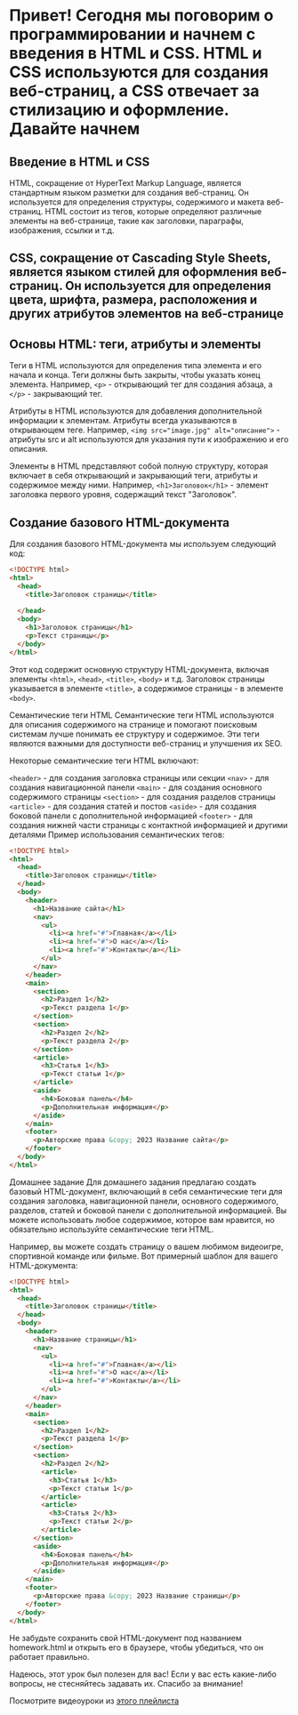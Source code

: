 # Привет! Сегодня мы поговорим о программировании и начнем с введения в HTML и CSS. HTML и CSS используются для создания веб-страниц, а CSS отвечает за стилизацию и оформление. Давайте начнем

## Введение в HTML и CSS

HTML, сокращение от HyperText Markup Language, является стандартным языком разметки для создания веб-страниц. Он используется для определения структуры, содержимого и макета веб-страниц. HTML состоит из тегов, которые определяют различные элементы на веб-странице, такие как заголовки, параграфы, изображения, ссылки и т.д.

## CSS, сокращение от Cascading Style Sheets, является языком стилей для оформления веб-страниц. Он используется для определения цвета, шрифта, размера, расположения и других атрибутов элементов на веб-странице

## Основы HTML: теги, атрибуты и элементы

Теги в HTML используются для определения типа элемента и его начала и конца. Теги должны быть закрыты, чтобы указать конец элемента. Например, ```<p>``` - открывающий тег для создания абзаца, а ```</p>``` - закрывающий тег.

Атрибуты в HTML используются для добавления дополнительной информации к элементам. Атрибуты всегда указываются в открывающем теге. Например, ```<img src="image.jpg" alt="описание">``` - атрибуты src и alt используются для указания пути к изображению и его описания.

Элементы в HTML представляют собой полную структуру, которая включает в себя открывающий и закрывающий теги, атрибуты и содержимое между ними. Например, ```<h1>Заголовок</h1>``` - элемент заголовка первого уровня, содержащий текст "Заголовок".

## Создание базового HTML-документа

Для создания базового HTML-документа мы используем следующий код:

```html
<!DOCTYPE html>
<html>
  <head>
    <title>Заголовок страницы</title>
  
  </head>
  <body>
    <h1>Заголовок страницы</h1>
    <p>Текст страницы</p>
  </body>
</html>
```

Этот код содержит основную структуру HTML-документа, включая элементы `<html>`, `<head>`, `<title>`, `<body>` и т.д. Заголовок страницы указывается в элементе `<title>`, а содержимое страницы - в элементе `<body>`.

Семантические теги HTML
Семантические теги HTML используются для описания содержимого на странице и помогают поисковым системам лучше понимать ее структуру и содержимое. Эти теги являются важными для доступности веб-страниц и улучшения их SEO.

Некоторые семантические теги HTML включают:

`<header>` - для создания заголовка страницы или секции
`<nav>` - для создания навигационной панели
`<main>` - для создания основного содержимого страницы
`<section>` - для создания разделов страницы
`<article>` - для создания статей и постов
`<aside>` - для создания боковой панели с дополнительной информацией
`<footer>` - для создания нижней части страницы с контактной информацией и другими деталями
Пример использования семантических тегов:

```html
<!DOCTYPE html>
<html>
  <head>
    <title>Заголовок страницы</title>
  </head>
  <body>
    <header>
      <h1>Название сайта</h1>
      <nav>
        <ul>
          <li><a href="#">Главная</a></li>
          <li><a href="#">О нас</a></li>
          <li><a href="#">Контакты</a></li>
        </ul>
      </nav>
    </header>
    <main>
      <section>
        <h2>Раздел 1</h2>
        <p>Текст раздела 1</p>
      </section>
      <section>
        <h2>Раздел 2</h2>
        <p>Текст раздела 2</p>
      </section>
      <article>
        <h3>Статья 1</h3>
        <p>Текст статьи 1</p>
      </article>
      <aside>
        <h4>Боковая панель</h4>
        <p>Дополнительная информация</p>
      </aside>
    </main>
    <footer>
      <p>Авторские права &copy; 2023 Название сайта</p>
    </footer>
  </body>
</html>
```

Домашнее задание
Для домашнего задания предлагаю создать базовый HTML-документ, включающий в себя семантические теги для создания заголовка, навигационной панели, основного содержимого, разделов, статей и боковой панели с дополнительной информацией. Вы можете использовать любое содержимое, которое вам нравится, но обязательно используйте семантические теги HTML.

Например, вы можете создать страницу о вашем любимом видеоигре, спортивной команде или фильме. Вот примерный шаблон для вашего HTML-документа:

```html
<!DOCTYPE html>
<html>
  <head>
    <title>Заголовок страницы</title>
  </head>
  <body>
    <header>
      <h1>Название страницы</h1>
      <nav>
        <ul>
          <li><a href="#">Главная</a></li>
          <li><a href="#">О нас</a></li>
          <li><a href="#">Контакты</a></li>
        </ul>
      </nav>
    </header>
    <main>
      <section>
        <h2>Раздел 1</h2>
        <p>Текст раздела 1</p>
      </section>
      <section>
        <h2>Раздел 2</h2>
        <article>
          <h3>Статья 1</h3>
          <p>Текст статьи 1</p>
        </article>
        <article>
          <h3>Статья 2</h3>
          <p>Текст статьи 2</p>
        </article>
      </section>
      <aside>
        <h4>Боковая панель</h4>
        <p>Дополнительная информация</p>
      </aside>
    </main>
    <footer>
      <p>Авторские права &copy; 2023 Название страницы</p>
    </footer>
  </body>
</html>
```

Не забудьте сохранить свой HTML-документ под названием homework.html и открыть его в браузере, чтобы убедиться, что он работает правильно.

Надеюсь, этот урок был полезен для вас! Если у вас есть какие-либо вопросы, не стесняйтесь задавать их. Спасибо за внимание!

Посмотрите видеоуроки из [этого плейлиста](https://www.youtube.com/watch?v=Sda2kF9y9Gw&list=PL0lO_mIqDDFUpe6yMyXAlcrfT6AO0KW1a)